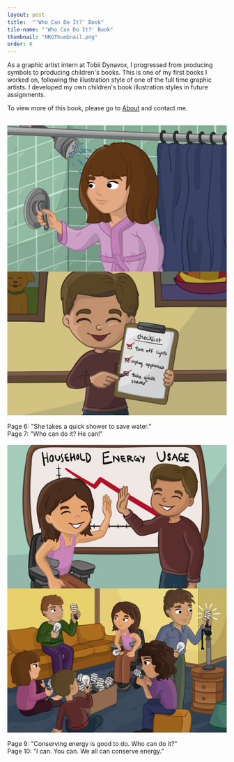 ```yaml
---
layout: post
title:  "'Who Can Do It?' Book"
tile-name: "'Who Can Do It?' Book"
thumbnail: "NRGThumbnail.png"
order: 8
---
```


As a graphic artist intern at Tobii Dynavox, I progressed from producing symbols to producing children's books. This is one of my first books I worked on, following the illustration style of one of the full time graphic artists. I developed my own children's book illustration styles in future assignments.

To view more of this book, please go to <a href="http://dianaconnolly.me/about.html">About</a> and contact me.

<br>

<div class="row">

  <div class="small-12 medium-6 large-6 columns">
    <img src="/img/nrg/NRG5.png" alt="Hero Image">
  </div>

  <div class="small-12 medium-6 large-6 columns">
    <img src="/img/nrg/NRG6.png" alt="Hero Image">
  </div>
  
</div>

<br>

<div class="row">

  <div class="small-12 medium-6 large-6 columns">
    Page 6: "She takes a quick shower to save water."
  </div>

  <div class="small-12 medium-6 large-6 columns">
    Page 7: "Who can do it? He can!"
  </div>
  
</div>

<br>

<div class="row">

  <div class="small-12 medium-6 large-6 columns">
    <img src="/img/nrg/NRG8.png" alt="Hero Image">
  </div>
  
  <div class="small-12 medium-6 large-6 columns">
    <img src="/img/nrg/NRG9.png" alt="Hero Image">
  </div>
  
</div>

  <br>

<div class="row">

  <div class="small-12 medium-6 large-6 columns">
    Page 9: "Conserving energy is good to do. Who can do it?"
  </div>

  <div class="small-12 medium-6 large-6 columns">
    Page 10: "I can. You can. We all can conserve energy."
  </div>
  
</div>


<br>

